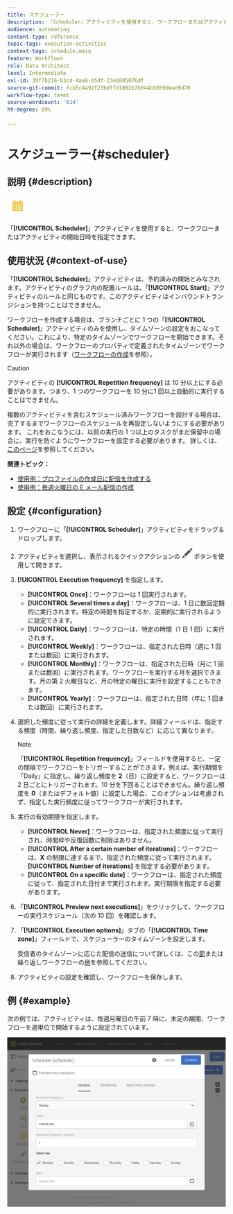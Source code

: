 ```yaml
---
title: スケジューラー
description: 「Scheduler」アクティビティを使用すると、ワークフローまたはアクティビティの開始日時を指定できます。
audience: automating
content-type: reference
topic-tags: execution-activities
context-tags: schedule,main
feature: Workflows
role: Data Architect
level: Intermediate
exl-id: 39f7b216-b3cd-4aa6-b5df-23e6805076df
source-git-commit: fcb5c4a92f23bdffd1082b7b044b5859dead9d70
workflow-type: tm+mt
source-wordcount: '614'
ht-degree: 89%

---
```


# スケジューラー{#scheduler}

## 説明 {#description}

![](assets/scheduler.png)

「**[!UICONTROL Scheduler]**」アクティビティを使用すると、ワークフローまたはアクティビティの開始日時を指定できます。

## 使用状況 {#context-of-use}

「**[!UICONTROL Scheduler]**」アクティビティは、予約済みの開始とみなされます。アクティビティのグラフ内の配置ルールは、「**[!UICONTROL Start]**」アクティビティのルールと同じものです。このアクティビティはインバウンドトランジションを持つことはできません。

ワークフローを作成する場合は、ブランチごとに 1 つの「**[!UICONTROL Scheduler]**」アクティビティのみを使用し、タイムゾーンの設定をおこなってください。これにより、特定のタイムゾーンでワークフローを開始できます。それ以外の場合は、ワークフローのプロパティで定義されたタイムゾーンでワークフローが実行されます（[ワークフローの作成](../../automating/using/building-a-workflow.md)を参照）。

>[!CAUTION]
>
>アクティビティの **[!UICONTROL Repetition frequency]** は 10 分以上にする必要があります。つまり、1 つのワークフローを 10 分に1 回以上自動的に実行することはできません。

複数のアクティビティを含むスケジュール済みワークフローを設計する場合は、完了するまでワークフローのスケジュールを再設定しないようにする必要があります。 これをおこなうには、以前の実行の 1 つ以上のタスクがまだ保留中の場合に、実行を防ぐようにワークフローを設定する必要があります。 詳しくは、[このページ](../../automating/using/scheduled-workflows-execution.md)を参照してください。

**関連トピック：**

* [使用例：プロファイルの作成日に配信を作成する](../../automating/using/workflow-creation-date-query.md)
* [使用例：毎週火曜日の E メール配信の作成](../../automating/using/workflow-weekly-offer.md)

## 設定 {#configuration}

1. ワークフローに「**[!UICONTROL Scheduler]**」アクティビティをドラッグ＆ドロップします。
1. アクティビティを選択し、表示されるクイックアクションの ![](assets/edit_darkgrey-24px.png) ボタンを使用して開きます。
1. **[!UICONTROL Execution frequency]** を指定します。

   * **[!UICONTROL Once]**：ワークフローは 1 回実行されます。
   * **[!UICONTROL Several times a day]**：ワークフローは、1 日に数回定期的に実行されます。特定の時間を指定するか、定期的に実行されるように設定できます。
   * **[!UICONTROL Daily]**：ワークフローは、特定の時間（1 日 1 回）に実行されます。
   * **[!UICONTROL Weekly]**：ワークフローは、指定された日時（週に 1 回または数回）に実行されます。
   * **[!UICONTROL Monthly]**：ワークフローは、指定された日時（月に 1 回または数回）に実行されます。ワークフローを実行する月を選択できます。月の第 2 火曜日など、月の特定の曜日に実行を設定することもできます。
   * **[!UICONTROL Yearly]**：ワークフローは、指定された日時（年に 1 回または数回）に実行されます。

1. 選択した頻度に従って実行の詳細を定義します。詳細フィールドは、指定する頻度（時間、繰り返し頻度、指定した日数など）に応じて異なります。

   >[!NOTE]
   >
   >「**[!UICONTROL Repetition frequency]**」フィールドを使用すると、一定の間隔でワークフローをトリガーすることができます。例えば、実行期間を「Daily」に指定し、繰り返し頻度を **2**（日）に設定すると、ワークフローは 2 日ごとにトリガーされます。10 分を下回ることはできません。繰り返し頻度を **0**（またはデフォルト値）に設定した場合、このオプションは考慮されず、指定した実行頻度に従ってワークフローが実行されます。

1. 実行の有効期限を指定します。

   * **[!UICONTROL Never]**：ワークフローは、指定された頻度に従って実行され、時間枠や反復回数に制限はありません。
   * **[!UICONTROL After a certain number of iterations]**：ワークフローは、**X** の制限に達するまで、指定された頻度に従って実行されます。**[!UICONTROL Number of iterations]** を指定する必要があります。
   * **[!UICONTROL On a specific date]**：ワークフローは、指定された頻度に従って、指定された日付まで実行されます。実行期限を指定する必要があります。

1. 「**[!UICONTROL Preview next executions]**」をクリックして、ワークフローの実行スケジュール（次の 10 回）を確認します。

1. 「**[!UICONTROL Execution options]**」タブの「**[!UICONTROL Time zone]**」フィールドで、スケジューラーのタイムゾーンを設定します。

   受信者のタイムゾーンに応じた配信の送信について詳しくは、この[節](../../sending/using/sending-messages-at-the-recipient-s-time-zone.md)または繰り返しワークフローの[例](../../automating/using/recurring-push-notifications.md)を参照してください。

1. アクティビティの設定を確認し、ワークフローを保存します。

## 例 {#example}

次の例では、アクティビティは、毎週月曜日の午前 7 時に、未定の期間、ワークフローを週単位で開始するように設定されています。

![](assets/wkf_scheduler_example.png)
